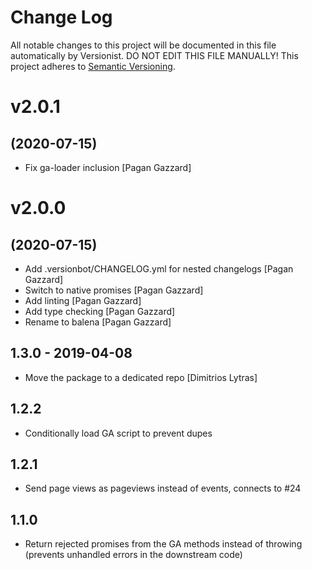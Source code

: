 # Change Log

All notable changes to this project will be documented in this file
automatically by Versionist. DO NOT EDIT THIS FILE MANUALLY!
This project adheres to [Semantic Versioning](http://semver.org/).

# v2.0.1
## (2020-07-15)

* Fix ga-loader inclusion [Pagan Gazzard]

# v2.0.0
## (2020-07-15)

* Add .versionbot/CHANGELOG.yml for nested changelogs [Pagan Gazzard]
* Switch to native promises [Pagan Gazzard]
* Add linting [Pagan Gazzard]
* Add type checking [Pagan Gazzard]
* Rename to balena [Pagan Gazzard]

## 1.3.0 - 2019-04-08

* Move the package to a dedicated repo [Dimitrios Lytras]

## 1.2.2

* Conditionally load GA script to prevent dupes

## 1.2.1

* Send page views as pageviews instead of events, connects to #24

## 1.1.0

* Return rejected promises from the GA methods instead of throwing (prevents unhandled errors in the downstream code)
